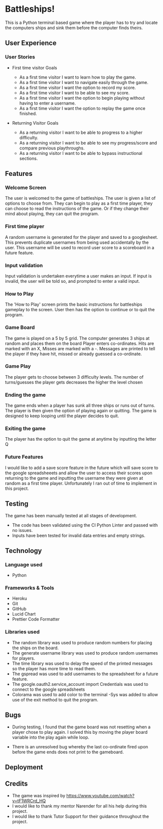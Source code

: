 # Battleships!
This is a Python terminal based game where the player has to try and locate the computers ships and sink them before the computer finds theirs. 

## User Experience

### User Stories

- First time visitor Goals

  - As a first time visitor I want to learn how to play the game.
  - As a first time visitor I want to navigate easily through the game.
  - As a first time visitor I want the option to record my score.
  - As a first time visitor I want to be able to see my score.
  - As a first time visitor I want the option to begin playing without having to enter a username.
  - As a first time visitor I want the option to replay the game once finished.

- Returning Visitor Goals

  - As a returning visitor I want to be able to progress to a higher difficulty.
  - As a returning visitor I want to be able to see my progress/score and compare previous playthroughs.
  - As a returning visitor I want to be able to bypass instructional sections.

## Features 

### Welcome Screen
The user is welcomed to the game of battleships. The user is given a list of options to choose from. They can begin to play as a first time player, they can choose to read the instructions of the game. Or if they change their mind about playing, they can quit the program.

### First time player 
A random username is generated for the player and saved to a googlesheet. This prevents duplicate usernames from being used accidentally by the user. This username will be used to record user score to a scoreboard in a future feature.

### Input validation
Input validation is undertaken everytime a user makes an input. If input is invalid, the user will be told so, and prompted to enter a valid input.

### How to Play
The 'How to Play' screen prints the basic instructions for battleships gameplay to the screen. User then has the option to continue or to quit the program.

### Game Board
The game is played on a 5 by 5 grid.
The computer generates 3 ships at random and places them on the board
Player enters co-ordinates. Hits are marked with an X, Misses are marked with a -.
Messages are printed to tell the player if they have hit, missed or already guessed a co-ordinate.

### Game Play
The player gets to choose between 3 difficulty levels. 
The number of turns/guesses the player gets decreases the higher the level chosen

### Ending the game
The game ends when a player has sunk all three ships or runs out of turns.
The player is then given the option of playing again or quitting. The game is designed to keep looping until the player decides to quit.

### Exiting the game
The player has the option to quit the game at anytime by inputting the letter Q

### Future Features
I would like to add a save score feature in the future which will save score to the google spreadsheeets and allow the user to access their scores upon returning to the game and inputting the username they were given at random as a first time player. Unfortunately I ran out of time to implement in this project.

## Testing
The game has been manually tested at all stages of development.
 - The code has been validated using the CI Python Linter and passed with no issues.
 - Inputs have been tested for invalid data entries and empty strings.

## Technology

### Language used

- Python

### Frameworks & Tools

- Heroku
- Git
- GitHub
- Lucid Chart
- Prettier Code Formatter

### Libraries used

- The random library was used to produce random numbers for placing the ships on the board.
- The generate username library was used to produce random usernames for players.
- The time library was used to delay the speed of the printed messages so the player has more time to read them.
- The gspread was used to add usernames to the spreadsheet for a future feature.
- The google.oauth2.service_account import Credentials was used to connect to the google spreadsheets
- Colorama was used to add color to the terminal
-Sys was added to allow use of the exit method to quit the program.

## Bugs

- During testing, I found that the game board was not resetting when a player chose to play again.
I solved this by moving the player board variable into the play again while loop.

- There is an unresolved bug whereby the last co-ordinate fired upon before the game ends does not print to the gameboard.

## Deployment

## Credits

- The game was inspired by https://www.youtube.com/watch?v=tF1WRCrd_HQ
- I would like to thank my mentor Narender for all his help during this project.
- I would like to thank Tutor Support for their guidance throughout the project.